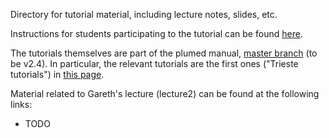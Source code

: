 Directory for tutorial material, including lecture notes, slides, etc.

Instructions for students participating to the tutorial can be found [here](http://github.com/plumed/tuto-trieste-instructions).

The tutorials themselves are part of the plumed manual, [master branch](https://plumed.github.io/doc-master) (to be v2.4). In particular, the relevant tutorials are the first ones ("Trieste tutorials") in [this page](https://plumed.github.io/doc-master/user-doc/html/tutorials.html).

Material related to Gareth's lecture (lecture2) can be found at the following links:
- TODO


